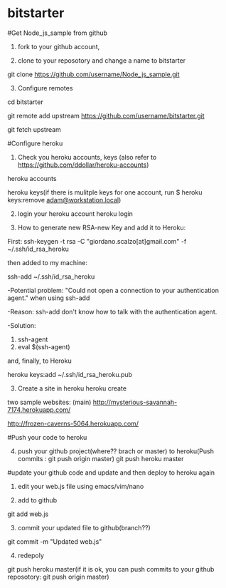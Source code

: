 bitstarter
==========

#Get Node_js_sample from github

1. fork to your github account, 

2. clone to your reposotory and change a name to bitstarter
 
  git clone https://github.com/username/Node_js_sample.git

3. Configure remotes
 
  cd bitstarter

  git remote add upstream https://github.com/username/bitstarter.git

  git fetch upstream

#Configure heroku
1. Check you heroku accounts, keys (also refer to https://github.com/ddollar/heroku-accounts)

 heroku accounts
 
 heroku keys(if there is mulitple keys for one account, run $ heroku keys:remove adam@workstation.local)

2. login your heroku account
  heroku login

2. How to generate new RSA-new Key and add it to Heroku:

  First:
  ssh-keygen -t rsa -C "giordano.scalzo[at]gmail.com" -f  ~/.ssh/id_rsa_heroku

  then added to my machine:

  ssh-add ~/.ssh/id_rsa_heroku
  
  -Potential problem: "Could not open a connection to your authentication agent." when using ssh-add
  
  -Reason: ssh-add don't know how to talk with the authentication agent.
  
  -Solution: 
   1. ssh-agent 
   2. eval $(ssh-agent)
  

  and, finally, to Heroku

  heroku keys:add ~/.ssh/id_rsa_heroku.pub

3. Create a site in heroku
  heroku create

  two sample websites:
  (main)
  http://mysterious-savannah-7174.herokuapp.com/

  http://frozen-caverns-5064.herokuapp.com/
  
#Push your code to heroku

4. push your github project(where?? brach or master) to heroku(Push commits : git push origin master)
  git push heroku master

#update your github code and update and then deploy to heroku again
1. edit your web.js file using emacs/vim/nano

2. add to github

 git add web.js
 
3. commit your updated file to github(branch??)

 git commit -m "Updated web.js"
 
4. redepoly

 git push heroku master(if it is ok, you can push commits to your github reposotory: git push origin master)
 



